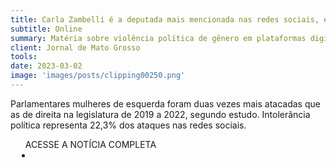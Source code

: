```yaml
---
title: Carla Zambelli é a deputada mais mencionada nas redes sociais, e Talíria Petrone, a mais atacada, diz estudo
subtitle: Online
summary: Matéria sobre violência política de gênero em plataformas digitais
client: Jornal de Mato Grosso
tools: 
date: 2023-03-02
image: 'images/posts/clipping00250.png'
---
```


Parlamentares mulheres de esquerda foram duas vezes mais atacadas que as de direita na legislatura de 2019 a 2022, segundo estudo. Intolerância política representa 22,3% dos ataques nas redes sociais.

<div class="post__share"><ul class="share__list list-reset">ACESSE A NOTÍCIA COMPLETA<li class="share__item" style="margin-left: 10px"><a class="share__link share__facebook" style="background: #fa5657" href="https://jornaldematogrosso.com.br/noticia/99789/carla-zambelli-e-a-deputada-mais-mencionada-nas-redes-sociais-e-taliria-petrone-a-mais-atacada-diz-e.html" title="Link" rel="nofollow"><i class="fa-solid fa-link"></i></a></li></ul></div>
<!-- <div class="gallery-box"><div class="gallery"><img src="/clipping/images/example-1.jpg" loading="lazy" alt="Project"><img src="/clipping/images/example-2.jpg" loading="lazy" alt="Project"></div><em>Gallery / <a href="https://www.freepik.com/" target="_blank">Freepic</a></em></div> -->

